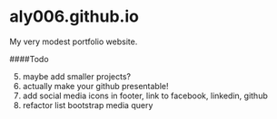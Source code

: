 aly006.github.io
================

My very modest portfolio website.

####Todo

5. maybe add smaller projects?
6. actually make your github presentable!
7.  add social media icons in footer, link to facebook, linkedin, github
8. refactor list bootstrap media query